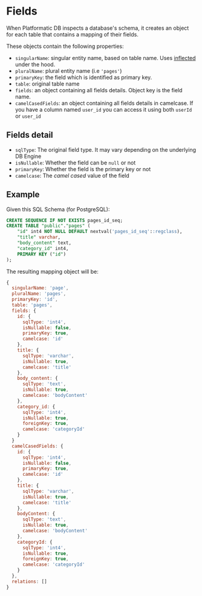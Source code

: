 # Fields

When Platformatic DB inspects a database's schema, it creates an object for each table that contains a mapping of their fields.

These objects contain the following properties:
- `singularName`: singular entity name, based on table name. Uses [inflected](https://www.npmjs.com/package/inflected) under the hood.
- `pluralName`: plural entity name (i.e `'pages'`)
- `primaryKey`: the field which is identified as primary key.
- `table`: original table name
- `fields`: an object containing all fields details. Object key is the field name.
- `camelCasedFields`: an object containing all fields details in camelcase. If you have a column named `user_id` you can access it using both `userId` or `user_id`

## Fields detail

- `sqlType`: The original field type. It may vary depending on the underlying DB Engine
- `isNullable`: Whether the field can be `null` or not
- `primaryKey`: Whether the field is the primary key or not
- `camelcase`: The _camel cased_ value of the field

## Example
Given this SQL Schema (for PostgreSQL):
```SQL
CREATE SEQUENCE IF NOT EXISTS pages_id_seq;
CREATE TABLE "public"."pages" (
    "id" int4 NOT NULL DEFAULT nextval('pages_id_seq'::regclass),
    "title" varchar,
    "body_content" text,
    "category_id" int4,
    PRIMARY KEY ("id")
);
```

The resulting mapping object will be:

```js
{
  singularName: 'page',
  pluralName: 'pages',
  primaryKey: 'id',
  table: 'pages',
  fields: {
    id: {
      sqlType: 'int4',
      isNullable: false,
      primaryKey: true,
      camelcase: 'id'
    },
    title: {
      sqlType: 'varchar',
      isNullable: true,
      camelcase: 'title'
    },
    body_content: {
      sqlType: 'text',
      isNullable: true,
      camelcase: 'bodyContent'
    },
    category_id: {
      sqlType: 'int4',
      isNullable: true,
      foreignKey: true,
      camelcase: 'categoryId'
    }
  }
  camelCasedFields: {
    id: {
      sqlType: 'int4',
      isNullable: false,
      primaryKey: true,
      camelcase: 'id'
    },
    title: {
      sqlType: 'varchar',
      isNullable: true,
      camelcase: 'title'
    },
    bodyContent: {
      sqlType: 'text',
      isNullable: true,
      camelcase: 'bodyContent'
    },
    categoryId: {
      sqlType: 'int4',
      isNullable: true,
      foreignKey: true,
      camelcase: 'categoryId'
    }
  },
  relations: []
}
```
